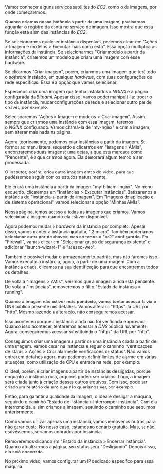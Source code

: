 Vamos conhecer alguns serviços satélites do _EC2_, como o de imagens, por onde começaremos.

Quando criamos nossa instância a partir de uma imagem, precisamos aguardar o registro da conta no serviço de imagem. Isso mostra que essa função está além das instâncias do _EC2_.

Se selecionarmos qualquer instância disponível, podemos clicar em "Ações > Imagem e modelos > Executar mais como esta". Essa opção multiplica as informações da instância. Se selecionarmos "Criar modelo a partir da instância", criaremos um modelo que criará uma imagem com esse hardware.

Se clicarmos "Criar imagem", porém, criaremos uma imagem que terá todo o _software_ instalado, em qualquer _hardware_, com suas configurações de rede específicas. Essa é a opção que vamos selecionar.

Esperamos criar uma imagem que tenha instalados o _NGINX_ e a página configurada da _Bitnami_. Apesar disso, vamos poder manipulá-la: trocar o tipo de instância, mudar configurações de rede e selecionar outro par de chaves, por exemplo.

Selecionaremos "Ações > Imagem e modelos > Criar imagem". Assim, sempre que criarmos uma instância com essa imagem, teremos o _NGINX_ configurado. Vamos chamá-la de "my-nginx" e criar a imagem, sem alterar mais nada na página.

Agora, teoricamente, podemos criar instâncias a partir da imagem. Se formos ao menu lateral esquerdo e clicarmos em "Imagens > AMIs", encontraremos duas imagens: uma delas, a que está marcada como "Pendente", é a que criamos agora. Ela demorará algum tempo a ser processada.

O instrutor, porém, criou outra imagem antes do vídeo, para que pudéssemos seguir com os estudos naturalmente.

Ele criará uma instância a partir da imagem "my-bitnami-nginx". No menu esquerdo, clicaremos em "Instâncias > Executar instâncias". Batizaremos a instância de "instancia-a-partir-de-imagem". Em "Imagens de aplicação e de sistema operacional", vamos selecionar a opção "Minhas AMIs".

Nessa página, temos acesso a todas as imagens que criamos. Vamos selecionar a imagem quando ela estiver disponível.

Agora podemos mudar o _hardware_ da instância por completo. Apesar disso, vamos manter a instância gratuita, "t2.micro". Também poderíamos selecionar outro par de chaves, mas só temos o "ec2" configurado. Em "Firewall", vamos clicar em "Selecionar grupo de segurança existente" e adicionar "launch-wizard-1" e "acesso-web".

Também é possível mudar o armazenamento padrão, mas não faremos isso. Vamos executar a instância, agora, a partir de uma imagem. Com a instância criada, clicamos na sua identificação para que encontremos todos os detalhes.

De volta a "Imagens > AMIs", veremos que a imagem ainda está pendente. De volta a "Instâncias", removeremos o filtro "Estado da instância = running".

Quando a imagem não estiver mais pendente, vamos tentar acessá-la via o DNS público presente nos detalhes. Vamos alterar o "https" da URL por "http". Mesmo fazendo a alteração, não conseguiremos acessar.

Isso aconteceu porque a instância ainda não foi verificada e aprovada. Quando isso acontecer, tentaremos acessar a _DNS_ pública novamente. Agora, conseguiremos acessar substituindo o "https" da URL por "http".

Conseguimos criar uma imagem a partir de uma instância criada a partir de uma imagem. Vamos clicar na instância e seguir o caminho "Verificações de status > Ações > Criar alarme de verificações de status". Não vamos entrar em detalhes agora, mas podemos definir limites de alarme em várias situações, como utilização de CPU e entrada na rede, por exemplo.

O ideal, porém, é criar imagens a partir de instâncias desligadas, porque enquanto a instância roda, arquivos podem ser criados. Logo, a imagem será criada junto à criação desses outros arquivos. Com isso, pode ser criado um relatório de erro que não queríamos ver, por exemplo.

Então, para garantir a qualidade da imagem, o ideal é desligar a máquina, seguindo o caminho "Estado de instância > Interromper instância". Com ela interrompida, aí sim criamos a imagem, seguindo o caminho que seguimos anteriormente.

Como vamos utilizar apenas uma instância, vamos remover as outras, para não gerar custo. No nosso caso, estamos no cenário gratuito. Mas, se não estivéssemos, seríamos cobrados por instância.

Removeremos clicando em "Estado da instância > Encerrar instância". Quando atualizarmos a página, seu status será "Desligando". Depois disso, ela será encerrada.

No próximo vídeo, vamos configurar um IP dedicado específico para essa máquina.